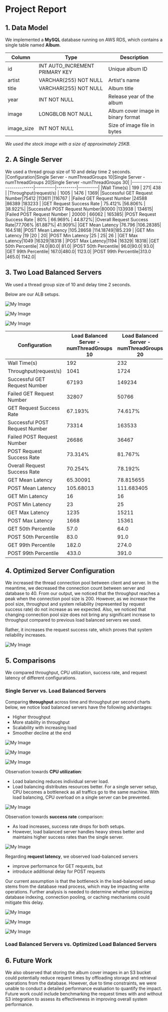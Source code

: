 # Project Report

## 1. Data Model
We implemented a **MySQL** database running on AWS RDS, which contains a single table named **Album**.

|Column|Type|Description|
|------|----|-----------|
|id|INT AUTO_INCREMENT PRIMARY KEY|Unique album ID|
|artist|VARCHAR(255) NOT NULL|Artist's name|
|title|VARCHAR(255) NOT NULL|Album title|
|year|INT NOT NULL|Release year of the album|
|image|LONGBLOB NOT NULL|Album cover image in binary format|
|image_size|INT NOT NULL|Size of image file in bytes|

*We used the stock image with a size of approximately 25KB.*

## 2. A Single Server
We used a thread group size of 10 and delay time 2 seconds. 
|Configuration|Single Server - numThreadGroups 10|Single Server - numThreadGroups 20|Single Server -numThreadGroups 30|
|-----------------------------|----------|----------|----------|
|Wall Time(s)                 | 199      |       271|   438     |
|Throughput(request/s)        |   1005   |   1476   | 1369|
|Successful GET Request Number|75412     |113611    |116767 |
|Failed GET Request Number    |24588     |86389     |183233 |
|GET Request Success Rate     |  75.412% |56.806%   | 38.922%|
|Successful POST Request Number|80000    |133938    | 134615|
|Failed POST Request Number   |  20000   |  66062   | 165385|
|POST Request Success Rate    | 80%  | 66.969%  | 44.872%|
|Overall Request Success Rate|77.706%    |61.887%| 41.909%|
|GET Mean Latency            |76.796   |106.28385| 164.518|
|POST Mean Latency         |105.28658 |114.18749|185.239 |
|GET Min Latency           |19          |20     |       20|
|POST Min Latency         |25        |    25|       26 |
|GET Max Latency|1049 |16329|18318 |
|POST Max Latency|1194 |16329| 18318|
|GET 50th Percentile| 74.0|80.0| 81.0|
|POST 50th Percentile| 96.0|90.0| 93.0|
|GET 99th Percentile| 167.0|480.0| 1123.0|
|POST 99th Percentile|313.0 |465.0| 1142.0|


## 3. Two Load Balanced Servers
We used a thread group size of 10 and delay time 2 seconds. 

Below are our ALB setups.

![My Image](charts/alb1.jpeg)

![My Image](charts/alb2.jpeg)

![My Image](charts/alb3.jpeg)

|Configuration|Load Balanced Server - numThreadGroups 10|Load Balanced Server - numThreadGroups 20|Load Balanced Server -numThreadGroups 30|
|-----------------------------|----------|----------|----------|
|Wall Time(s)                 | 192      |       232|   331     |
|Throughput(request/s)        |   1041   |   1724   | 1812|
|Successful GET Request Number|67193     |149234    |191740 |
|Failed GET Request Number    |32807     |50766     |108260 |
|GET Request Success Rate     |  67.193% |74.617%   | 63.913%|
|Successful POST Request Number|73314    |163533    | 200377|
|Failed POST Request Number   |  26686   |  36467   | 99623|
|POST Request Success Rate    | 73.314%  | 81.767%  | 66.792%|
|Overall Request Success Rate|70.254%    |78.192%| 65.353%|
|GET Mean Latency            |65.30091   |78.815655| 84.058603|
|POST Mean Latency         |105.68013 |111.683405|191.24366 |
|GET Min Latency|16 |16| 16|
|POST Min Latency|23 |25|22 |
|GET Max Latency|1235 |15211|16296 |
|POST Max Latency|1668 |15361| 16584|
|GET 50th Percentile| 57.0|64.0| 57.0|
|POST 50th Percentile| 83.0|91.0| 157.0|
|GET 99th Percentile| 182.0|274.0| 1062.0|
|POST 99th Percentile|433.0 |391.0| 1140.0|


## 4. Optimized Server Configuration

We increased the thread connection pool between client and server. In the meantime, we decreased the connection count between server and database to 40. From our output, we noticed that the throughput reaches a peak when the connection pool size is 200. However, as we increase the pool size, throughput and system reliability (represented by request success rate) do not increase as we expected. Also, we noticed that changing connection pool size does not bring any significant increase to throughput compared to previous load balanced servers we used. 

Rather, it increases the request success rate, which proves that system reliability increases.

![My Image](charts/differentconnections.png)

## 5. Comparisons

We compared throughput, CPU utilization, success rate, and request latency of different configurations.

### Single Server vs. Load Balanced Servers

Comparing **throughput** across time and throughput per second charts below, we notice load balanced servers have the following advantages:
- Higher throughput
- More stability in throughput
- Scalability with increasing load
- Smoother decline at the end

![My Image](charts/NewSingleServer.png)

![My Image](charts/LoadBalancedServer.png)

![My Image](charts/Single-Load-ThrougputComparison.png)

Observation towards **CPU utilization**:
- Load balancing reduces individual server load.
- Load balancing distributes resources better. For a single server setup, CPU becomes a bottleneck as all traffics go to the same machine. With load balancing, CPU overload on a single server can be prevented.

![My Image](charts/CPU.png)


Observation towards **success rate** comparison:
- As load increases, success rate drops for both setups.
- However, load balanced server handles heavy stress better and maintains higher success rates than the single server.
  
![My Image](charts/SuccessRateupdate.png)

Regarding **request latency**, we observed load-balanced servers
- improve performance for GET requests, but
- introduce additional delay for POST requests

Our current assumption is that the bottleneck in the load-balanced setup stems from the database read process, which may be impacting write operations. Further analysis is needed to determine whether optimizing database indexing, connection pooling, or caching mechanisms could mitigate this delay.

![My Image](charts/Mean%20Latency%20update.png)

![My Image](charts/50Latency%20update.png)

![My Image](charts/99thLatency%20Update.png)

### Load Balanced Servers vs. Optimized Load Balanced Servers


## 6. Future Work

We also observed that storing the album cover images in an S3 bucket could potentially reduce request times by offloading storage and retrieval operations from the database. However, due to time constraints, we were unable to conduct a detailed performance evaluation to quantify the impact. Future work could include benchmarking the request times with and without S3 integration to assess its effectiveness in improving overall system performance.
